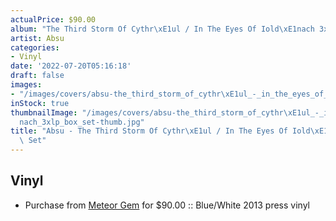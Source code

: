 ```yaml
---
actualPrice: $90.00
album: "The Third Storm Of Cythr\xE1ul / In The Eyes Of Iold\xE1nach 3xLP Box Set"
artist: Absu
categories:
- Vinyl
date: '2022-07-20T05:16:18'
draft: false
images:
- "/images/covers/absu-the_third_storm_of_cythr\xE1ul_-_in_the_eyes_of_iold\xE1nach_3xlp_box_set.jpg"
inStock: true
thumbnailImage: "/images/covers/absu-the_third_storm_of_cythr\xE1ul_-_in_the_eyes_of_iold\xE1\
  nach_3xlp_box_set-thumb.jpg"
title: "Absu - The Third Storm Of Cythr\xE1ul / In The Eyes Of Iold\xE1nach 3xLP Box\
  \ Set"
---
```


## Vinyl
* Purchase from [Meteor Gem](https://meteor-gem.com/products/absu-the-third-storm-of-cythraul-in-the-eyes-of-ioldanach-3xlp-box-set) for $90.00 :: Blue/White 2013 press vinyl
